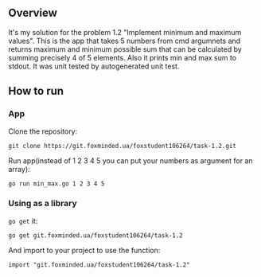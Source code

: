 ## Overview

It's my solution for the problem 1.2 "Іmplement minimum and maximum values". This is the app that takes 5 numbers from cmd argumnets and returns maximum and minimum possible sum that can be calculated by summing precisely 4 of 5 elements. Also it prints min and max sum to stdout.
It was unit tested by autogenerated unit test.

## How to run

### App

Clone the repository:

    git clone https://git.foxminded.ua/foxstudent106264/task-1.2.git

Run app(instead of 1 2 3 4 5 you can put your numbers as argument for an array):

    go run min_max.go 1 2 3 4 5

### Using as a library

`go get` it:

    go get git.foxminded.ua/foxstudent106264/task-1.2

And import to your project to use the function:

    import "git.foxminded.ua/foxstudent106264/task-1.2"
